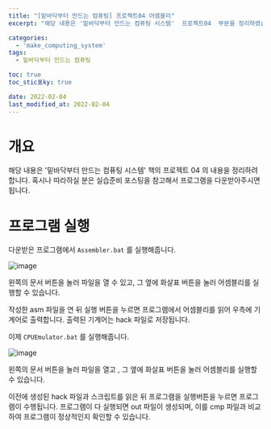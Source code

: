 ```yaml
---
title: "[밑바닥부터 만드는 컴퓨팅] 프로젝트04 어셈블리"
excerpt: "해당 내용은 '밑바닥부터 만드는 컴퓨팅 시스템'  프로젝트04  부분을 정리하였습니다. "

categories:
  - 'make_computing_system'
tags:
  - 밑바닥부터 만드는 컴퓨팅

toc: true
toc_stic표ky: true

date: 2022-02-04
last_modified_at: 2022-02-04
---
```


# 개요 

해당 내용은 '밑바닥부터 만드는 컴퓨팅 시스템' 책의 프로젝트 04 의 내용을 정리하려 합니다. 
혹시나 따라하실 분은 실습준비 포스팅을 참고해서 프로그램을 다운받아주시면 됩니다. 

# 프로그램 실행 

다운받은 프로그램에서 `Assembler.bat` 를 실행해줍니다. 

![image](https://user-images.githubusercontent.com/35713051/152643376-f2de5a20-20d3-4484-bd75-90534f3dbe6d.png)

왼쪽의 문서 버튼을 눌러 파일을 열 수 있고, 그 옆에 화살표 버튼을 눌러 어셈블리를 실행할 수 있습니다. 

작성한 asm 파일을 연 뒤 실행 버튼을 누르면 프로그램에서 어셈블리를 읽어 우측에 기계어로 출력합니다. 
출력된 기계어는 hack 파일로 저장됩니다. 

이제 `CPUEmulator.bat` 를 실행해줍니다. 

![image](https://user-images.githubusercontent.com/35713051/152643406-06c47026-5bb8-4989-87d2-68cf74fd387a.png)

왼쪽의 문서 버튼을 눌러 파일을 열고 , 그 옆에 화살표 버튼을 눌러 어셈블리를 실행할 수 있습니다. 

이전에 생성된 hack 파일과 스크립트를 읽은 뒤 프로그램을 실행버튼을 누르면 프로그램이 수행됩니다. 
프로그램이 다 실행되면 out 파일이 생성되며, 이를 cmp 파일과 비교하여 프로그램이 정상적인지 확인할 수 있습니다. 
